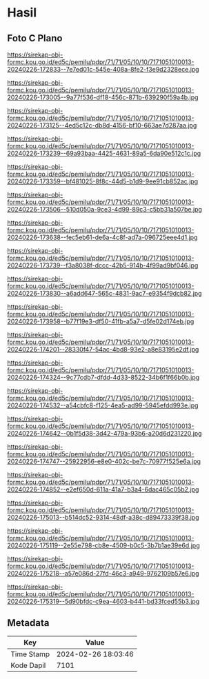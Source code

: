 # Hasil

## Foto C Plano

https://sirekap-obj-formc.kpu.go.id/ed5c/pemilu/pdpr/71/71/05/10/10/7171051010013-20240226-172833--7e7ed01c-545e-408a-8fe2-f3e9d2328ece.jpg

https://sirekap-obj-formc.kpu.go.id/ed5c/pemilu/pdpr/71/71/05/10/10/7171051010013-20240226-173005--9a77f536-df18-456c-871b-639290f59a4b.jpg

https://sirekap-obj-formc.kpu.go.id/ed5c/pemilu/pdpr/71/71/05/10/10/7171051010013-20240226-173125--4ed5c12c-db8d-4156-bf10-663ae7d287aa.jpg

https://sirekap-obj-formc.kpu.go.id/ed5c/pemilu/pdpr/71/71/05/10/10/7171051010013-20240226-173239--69a93baa-4425-4631-89a5-6da90e512c1c.jpg

https://sirekap-obj-formc.kpu.go.id/ed5c/pemilu/pdpr/71/71/05/10/10/7171051010013-20240226-173359--bf481025-8f8c-44d5-b1d9-9ee91cb852ac.jpg

https://sirekap-obj-formc.kpu.go.id/ed5c/pemilu/pdpr/71/71/05/10/10/7171051010013-20240226-173506--510d050a-9ce3-4d99-89c3-c5bb31a507be.jpg

https://sirekap-obj-formc.kpu.go.id/ed5c/pemilu/pdpr/71/71/05/10/10/7171051010013-20240226-173638--fec5eb61-de6a-4c8f-ad7a-096725eee4d1.jpg

https://sirekap-obj-formc.kpu.go.id/ed5c/pemilu/pdpr/71/71/05/10/10/7171051010013-20240226-173739--f3a8038f-dccc-42b5-914b-4f99ad9bf046.jpg

https://sirekap-obj-formc.kpu.go.id/ed5c/pemilu/pdpr/71/71/05/10/10/7171051010013-20240226-173830--a6add647-565c-4831-9ac7-e9354f9dcb82.jpg

https://sirekap-obj-formc.kpu.go.id/ed5c/pemilu/pdpr/71/71/05/10/10/7171051010013-20240226-173958--b77f19e3-df50-41fb-a5a7-d5fe02d174eb.jpg

https://sirekap-obj-formc.kpu.go.id/ed5c/pemilu/pdpr/71/71/05/10/10/7171051010013-20240226-174201--28330f47-54ac-4bd8-93e2-a8e83195e2df.jpg

https://sirekap-obj-formc.kpu.go.id/ed5c/pemilu/pdpr/71/71/05/10/10/7171051010013-20240226-174324--9c77cdb7-dfdd-4d33-8522-34b6f1f66b0b.jpg

https://sirekap-obj-formc.kpu.go.id/ed5c/pemilu/pdpr/71/71/05/10/10/7171051010013-20240226-174532--a54cbfc8-f125-4ea5-ad99-5945efdd993e.jpg

https://sirekap-obj-formc.kpu.go.id/ed5c/pemilu/pdpr/71/71/05/10/10/7171051010013-20240226-174642--0b1f5d38-3d42-479a-93b6-a20d6d231220.jpg

https://sirekap-obj-formc.kpu.go.id/ed5c/pemilu/pdpr/71/71/05/10/10/7171051010013-20240226-174747--25922956-e8e0-402c-be7c-70977f525e6a.jpg

https://sirekap-obj-formc.kpu.go.id/ed5c/pemilu/pdpr/71/71/05/10/10/7171051010013-20240226-174852--e2ef650d-611a-41a7-b3a4-6dac465c05b2.jpg

https://sirekap-obj-formc.kpu.go.id/ed5c/pemilu/pdpr/71/71/05/10/10/7171051010013-20240226-175013--b514dc52-9314-48df-a38c-d89473339f38.jpg

https://sirekap-obj-formc.kpu.go.id/ed5c/pemilu/pdpr/71/71/05/10/10/7171051010013-20240226-175119--2e55e798-cb8e-4509-b0c5-3b7b1ae39e6d.jpg

https://sirekap-obj-formc.kpu.go.id/ed5c/pemilu/pdpr/71/71/05/10/10/7171051010013-20240226-175218--a57e086d-27fd-46c3-a949-9762109b57e6.jpg

https://sirekap-obj-formc.kpu.go.id/ed5c/pemilu/pdpr/71/71/05/10/10/7171051010013-20240226-175319--5d90bfdc-c9ea-4603-b441-bd33fced55b3.jpg


## Metadata

| Key        | Value               |
| ---------- | ------------------- |
| Time Stamp | 2024-02-26 18:03:46 |
| Kode Dapil | 7101                |



